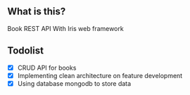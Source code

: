 ## What is this?

Book REST API With Iris web framework

## Todolist
- [x] CRUD API for books
- [x] Implementing clean architecture on feature development
- [x] Using database mongodb to store data